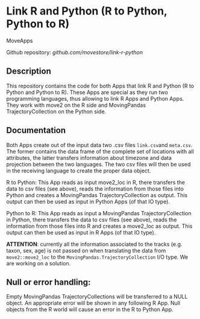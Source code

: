 # Link R and Python (R to Python, Python to R)
MoveApps

Github repository: *github.com/movestore/link-r-python*

## Description
This repository contains the code for both Apps that link R and Python (R to Python and Python to R). These Apps are special as they run two programming languages, thus allowing to link R Apps and Python Apps. They work with move2 on the R side and MovingPandas TrajectoryCollection on the Python side.

## Documentation
Both Apps create out of the input data two .csv files `link.csv`and `meta.csv`. The former contains the data frame of the complete set of locations with all attributes, the latter transfers information about timezone and data projection between the two languages. The two csv files will then be used in the receiving language to create the proper data object.

R to Python: This App reads as input move2_loc in R, there transfers the data to csv files (see above), reads the information from those files into Python and creates a MovingPandas TrajectoryCollection as output. This output can then be used as input in Python Apps (of that IO type).

Python to R: This App reads as input a MovingPandas TrajectoryCollection in Python, there transfers the data to csv files (see above), reads the information from those files into R and creates a move2_loc as output. This output can then be used as input in R Apps (of that IO type).

**ATTENTION**: currently all the information associated to the tracks (e.g. taxon, sex, age) is not passed on when translating the data from `move2::move2_loc` to the `MovingPandas.TrajectoryCollection` I/O type. We are working on a solution.

## Null or error handling:
Empty MovingPandas TrajectoryCollections will be transferred to a NULL object. An appropriate error will be shown in any following R App.
Null objects from the R world will cause an error in the R to Python App.
